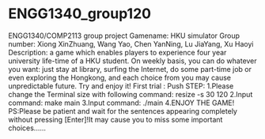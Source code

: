 # ENGG1340_group120
ENGG1340/COMP2113 group project
Gamename: HKU simulator
Group number: Xiong XinZhuang, Wang Yao, Chen YanNing, Lu JiaYang, Xu Haoyi
Description: a game which enables players to experience four year university life-time of a HKU student. On weekly basis, you can do whatever you want: just stay at library,  surfing the Internet, do some part-time job or even exploring the Hongkong, and each choice from you may cause unpredictable future. Try and enjoy it!
First trial : Push
STEP:
1.Please change the Terminal size with following command: resize -s 30 120
2.Input command: make main
3.Input command: ./main
4.ENJOY THE GAME!
PS:Please be patient and wait for the sentences appearing completely without pressing [Enter]!It may cause you to miss some important choices......
